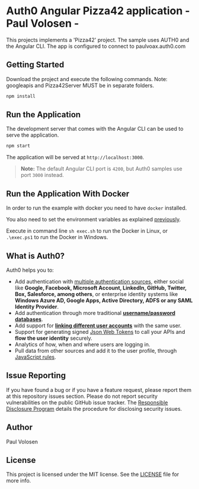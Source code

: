 # Auth0 Angular Pizza42 application - Paul Volosen - 

This projects implements a 'Pizza42' project. The sample uses AUTH0 and the Angular CLI. The app is configured to connect to paulvoax.auth0.com

## Getting Started

Download the project and execute the following commands. Note: googleapis and Pizza42Server MUST be in separate folders.
```bash
npm install 
```

## Run the Application

The development server that comes with the Angular CLI can be used to serve the application.

```bash
npm start
```

The application will be served at `http://localhost:3000`.

> **Note:** The default Angular CLI port is `4200`, but Auth0 samples use port `3000` instead.

## Run the Application With Docker

In order to run the example with docker you need to have `docker` installed.

You also need to set the environment variables as explained [previously](#set-the-client-id-domain-and-api-url).

Execute in command line `sh exec.sh` to run the Docker in Linux, or `.\exec.ps1` to run the Docker in Windows.

## What is Auth0?

Auth0 helps you to:

* Add authentication with [multiple authentication sources](https://docs.auth0.com/identityproviders), either social like **Google, Facebook, Microsoft Account, LinkedIn, GitHub, Twitter, Box, Salesforce, among others**, or enterprise identity systems like **Windows Azure AD, Google Apps, Active Directory, ADFS or any SAML Identity Provider**.
* Add authentication through more traditional **[username/password databases](https://docs.auth0.com/mysql-connection-tutorial)**.
* Add support for **[linking different user accounts](https://docs.auth0.com/link-accounts)** with the same user.
* Support for generating signed [Json Web Tokens](https://docs.auth0.com/jwt) to call your APIs and **flow the user identity** securely.
* Analytics of how, when and where users are logging in.
* Pull data from other sources and add it to the user profile, through [JavaScript rules](https://docs.auth0.com/rules).

## Issue Reporting

If you have found a bug or if you have a feature request, please report them at this repository issues section. Please do not report security vulnerabilities on the public GitHub issue tracker. The [Responsible Disclosure Program](https://auth0.com/whitehat) details the procedure for disclosing security issues.

## Author

Paul Volosen

## License

This project is licensed under the MIT license. See the [LICENSE](LICENSE.txt) file for more info.

